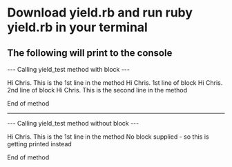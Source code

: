 # Download yield.rb and run ruby yield.rb in your terminal

## The following will print to the console

--- Calling yield_test method with block ---

Hi Chris. This is the 1st line in the method
Hi Chris. 1st line of block
Hi Chris. 2nd line of block
Hi Chris. This is the second line in the method

End of method

-----------------------------

--- Calling yield_test method without block ---

Hi Chris. This is the 1st line in the method
No block supplied - so this is getting printed instead

End of method
